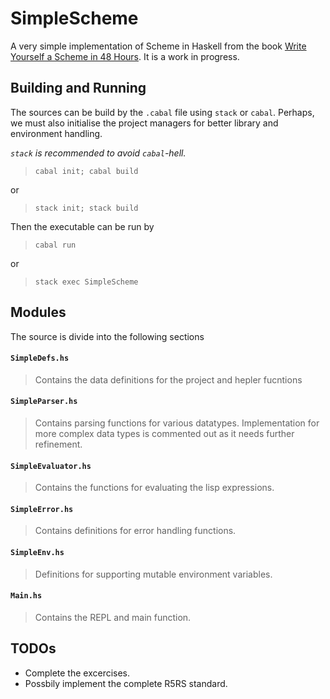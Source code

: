 # SimpleScheme

A very simple implementation of Scheme in Haskell from the book [Write Yourself a Scheme in 48 Hours](https://en.wikibooks.org/wiki/Write_Yourself_a_Scheme_in_48_Hours). It is a work in progress.

## Building and Running

The sources can be build by the `.cabal` file using `stack` or `cabal`. Perhaps, we must also initialise the project managers for better library and environment handling.

*`stack` is recommended to avoid `cabal`-hell.*

> `cabal init; cabal build`

or

> `stack init; stack build`

Then the executable can be run by

> `cabal run`

or

> `stack exec SimpleScheme`

## Modules

The source is divide into the following sections

#### `SimpleDefs.hs`

> Contains the data definitions for the project and hepler fucntions

#### `SimpleParser.hs`

> Contains parsing functions for various datatypes. Implementation for more complex data types is commented out as it needs further refinement.

#### `SimpleEvaluator.hs`

> Contains the functions for evaluating the lisp expressions.

#### `SimpleError.hs`

> Contains definitions for error handling functions.

#### `SimpleEnv.hs`

> Definitions for supporting mutable environment variables.

#### `Main.hs`

> Contains the REPL and main function.

## TODOs

* Complete the excercises.
* Possbily implement the complete R5RS standard.
